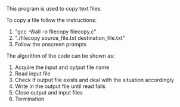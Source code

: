 This program is used to copy text files.

To copy a file follow the instructions:
1. "gcc -Wall -o filecopy filecopy.c"
2. "./filecopy source_file.txt destination_file.txt"
3. Follow the onscreen prompts

The algorithm of the code can be shown as:
1. Acquire the input and oytput file name
2. Read input file
3. Check if output file exists and deal with the situation accordingly
4. Write in the output file until read fails
5. Close output and input files
6. Termination
